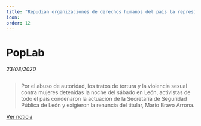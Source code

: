 ```yaml
---
title: "Repudian organizaciones de derechos humanos del país la represión a feministas en León"
icon:
order: 12
---
```

# PopLab
*23/08/2020*

<a href="#" class="image featured"><img src="https://cdn.poplab.mx/merino/REPRESION2.jpg" alt="" /></a>

>Por el abuso de autoridad, los tratos de tortura y la violencia sexual contra mujeres detenidas la noche del sábado en León, activistas de todo el país condenaron la actuación de la Secretaría de Seguridad Pública de León y exigieron la renuncia del titular, Mario Bravo Arrona.

[Ver noticia](https://poplab.mx/article/RepudianorganizacionesdederechoshumanosdelpaislarepresionafeministasenLeon)
